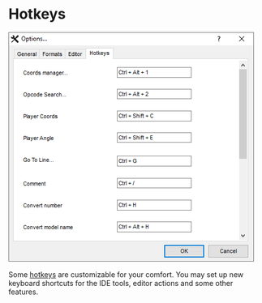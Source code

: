 # Hotkeys

![](../.gitbook/assets/options-hotkeys-en.png)

Some [hotkeys](../hotkeys.md) are customizable for your comfort. You may set up new keyboard shortcuts for the IDE tools, editor actions and some other features.

